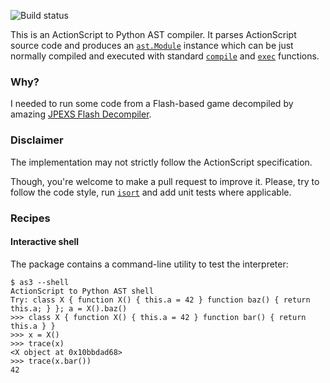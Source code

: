 ![Build status](https://travis-ci.org/eigenein/python-as3.svg?branch=master)

This is an ActionScript to Python AST compiler. It parses ActionScript source code and produces an [`ast.Module`](https://docs.python.org/3/library/ast.html#abstract-grammar) instance which can be just normally compiled and executed with standard [`compile`](https://docs.python.org/3/library/functions.html#compile) and [`exec`](https://docs.python.org/3/library/functions.html#exec) functions.

### Why?

I needed to run some code from a Flash-based game decompiled by amazing [JPEXS Flash Decompiler](https://github.com/jindrapetrik/jpexs-decompiler).

### Disclaimer

The implementation may not strictly follow the ActionScript specification.

Though, you're welcome to make a pull request to improve it. Please, try to follow the code style, run [`isort`](https://github.com/timothycrosley/isort) and add unit tests where applicable.

### Recipes

#### Interactive shell

The package contains a command-line utility to test the interpreter:

```text
$ as3 --shell
ActionScript to Python AST shell
Try: class X { function X() { this.a = 42 } function baz() { return this.a; } }; a = X().baz()
>>> class X { function X() { this.a = 42 } function bar() { return this.a } }
>>> x = X()
>>> trace(x)
<X object at 0x10bbdad68>
>>> trace(x.bar())
42
```
